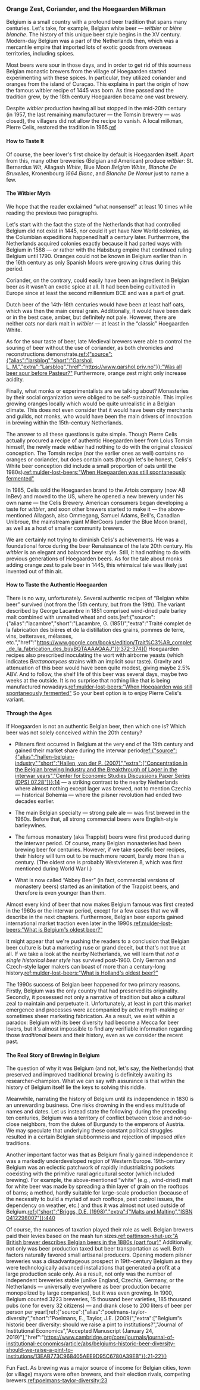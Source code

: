 ### Orange Zest, Coriander, and the Hoegaarden Milkman

Belgium is a small country with a profound beer tradition that spans many centuries. Let's take, for example, Belgian white beer — *witbier* or *bière blanche*. The history of this unique beer style begins in the XV century. Modern-day Belgium was a part of the Netherlands then, which was a mercantile empire that imported lots of exotic goods from overseas territories, including spices.

Most beers were sour in those days, and in order to get rid of this sourness Belgian monastic brewers from the village of Hoegaarden started experimenting with these spices. In particular, they utilized coriander and oranges from the island of Curaçao. This explains in part the origin of how the famous witbier recipe of 1445 was born. As time passed and the tradition grew, by the 18th century Hoegaarden became one vast brewery.

Despite *witbier* production having all but stopped in the mid-20th century (in 1957, the last remaining manufacturer — the Tomsin brewery — was closed), the villagers did not allow the recipe to vanish. A local milkman, Pierre Celis, restored the tradition in 1965.[ref](http://web.archive.org/web/20211110232136/https://hoegaarden.com/the-history/)

#### How to Taste It

Of course, the beer lover's first choice by default is Hoegaarden itself. Apart from this, many other breweries (Belgian and American) produce *witbier*: St. Bernardus *Wit*, Allagash *White*, Blue Moon *Belgian White*, *Blanche De Bruxelles*, Kronenbourg *1664 Blanc*, and *Blanche De Namur* just to name a few.

#### The Witbier Myth

We hope that the reader exclaimed “what nonsense!” at least 10 times while reading the previous two paragraphs.

Let's start with the fact the state of the Netherlands that had controlled Belgium did not exist in 1445, nor could it yet have New World colonies, as the Columbian expeditions happened half a century later. Furthermore, the Netherlands acquired colonies exactly because it had parted ways with Belgium in 1588 — or rather with the Habsburg empire that continued ruling Belgium until 1790. Oranges could not be known in Belgium earlier than in the 16th century as only Spanish Moors were growing citrus during this period.

Coriander, on the contrary, could easily have been an ingredient in Belgian beer as it wasn't an exotic spice at all. It had been being cultivated in Europe since at least the second millennium BCE and was a part of *gruit*. 

Dutch beer of the 14th-16th centuries would have been at least half oats, which was then the main cereal grain. Additionally, it would have been dark or in the best case, amber, but definitely not pale. However, there are neither oats nor dark malt in *witbier* — at least in the “classic” Hoegaarden White.

As for the sour taste of beer, late Medieval brewers were able to control the souring of beer without the use of coriander, as both chronicles and reconstructions demonstrate.[ref:{"source":{"alias":"larsblog","short":"Garshol, L. M.","extra":"Larsblog","href":"https://www.garshol.priv.no"}}:"Was all beer sour before Pasteur?"](https://www.garshol.priv.no/blog/306.html) Furthermore, orange zest might only increase acidity. 

Finally, what monks or experimentalists are we talking about? Monasteries by their social organization were obliged to be self-sustainable. This implies growing oranges locally which would be quite unrealistic in a Belgian climate. This does not even consider that it would have been city merchants and guilds, not monks, who would have been the main drivers of innovation in brewing within the 15th-century Netherlands.

The answer to all these questions is quite simple. Though Pierre Celis actually procured a recipe of authentic Hoegaarden beer from Loius Tomsin himself, the newly made *witbier* had nothing to do with the original *classical* conception. The Tomsin recipe (nor the earlier ones as well) contains no oranges or coriander, but does contain oats (though let's be honest, Celis's White beer conception did include a small proportion of oats until the 1980s).[ref:mulder-lost-beers:"When Hoegaarden was still spontaneously fermented"](https://lostbeers.com/when-hoegaarden-was-still-spontaneously-fermented/)

In 1985, Celis sold the Hoegaarden brand to the Artois company (now AB InBev) and moved to the US, where he opened a new brewery under his own name — the Celis Brewery. American consumers began developing a taste for *witbier*, and soon other brewers started to make it — the above-mentioned Allagash, also Ommegang, Samuel Adams, Bell's, Canadian Unibroue, the mainstream giant MillerCoors (under the Blue Moon brand), as well as a host of smaller community brewers.

We are certainly not trying to diminish Celis's achievements. He was a foundational force during the beer Renaissance of the late 20th century. His *witbier* is an elegant and balanced beer style. Still, it had nothing to do with previous generations of Hoegaarden beers. As for the tale about monks adding orange zest to pale beer in 1445, this whimsical tale was likely just invented out of thin air.

#### How to Taste the Authentic Hoegaarden

There is no way, unfortunately. Several authentic recipes of “Belgian white beer” survived (not from the 15th century, but from the 19th). The variant described by George Lacambre in 1851 comprised wind-dried pale barley malt combined with unmalted wheat and oats.[ref:{"source":{"alias":"lacambre","short":"Lacambre, G. (1851)","extra":"Traité complet de la fabrication des bières et de la distillation des grains, pommes de terre, vins, betteraves, mélasses, etc.","href":"https://www.google.com/books/edition/Trait%C3%A9_complet_de_la_fabrication_des_bi/yBQTAAAAQAAJ"}}:372-374]() Hoegaarden recipes also prescribed inoculating the wort with airborne yeasts (which indicates *Brettanomyces* strains with an implicit sour taste). Gravity and attenuation of this beer would have been quite modest, giving maybe 2.5% ABV. And to follow, the shelf life of this beer was several days, maybe two weeks at the outside. It is no surprise that nothing like that is being manufactured nowadays.[ref:mulder-lost-beers:"When Hoegaarden was still spontaneously fermented"](https://lostbeers.com/when-hoegaarden-was-still-spontaneously-fermented/) So your best option is to enjoy Pierre Celis's variant.

#### Through the Ages

If Hoegaarden is not an authentic Belgian beer, then which one is? Which beer was not solely conceived within the 20th century?

  * Pilsners first occurred in Belgium at the very end of the 19th century and gained their market share during the interwar period[ref:{"source":{"alias":"hallen-belgian-industry","short":"Hallen, van der P. (2007)","extra":["Concentration in the Belgian brewing Industry and the Breakthrough of Lager in the interwar years","Center for Economic Studies Discussions Paper Series (DPS) 07.28"]}}:14]() — a striking contrast to the nearby Netherlands where almost nothing except lager was brewed, not to mention Czechia — historical Bohemia — where the pilsner revolution had ended two decades earlier.

  * The main Belgian specialty — strong pale ale — was first brewed in the 1960s. Before that, all strong commercial beers were English-style barleywines.

  * The famous monastery (aka Trappist) beers were first produced during the interwar period. Of course, many Belgian monasteries had been brewing beer for centuries. However, if we take specific beer recipes, their history will turn out to be much more recent, barely more than a century. (The oldest one is probably Westvleteren 8, which was first mentioned during  World War I.)

  * What is now called “Abbey Beer” (in fact, commercial versions of monastery beers) started as an imitation of the Trappist beers, and therefore is even younger than them.

Almost every kind of beer that now makes Belgium famous was first created in the 1960s or the interwar period, except for a few cases that we will describe in the next chapters. Furthermore, Belgian beer exports gained international market traction even later in the 1990s.[ref:mulder-lost-beers:"What is Belgium”s oldest beer?"](https://lostbeers.com/what-is-belgiums-oldest-beer/)

It might appear that we're pushing the readers to a conclusion that Belgian beer culture is but a marketing ruse or grand deceit, but that's not true at all. If we take a look at the nearby Netherlands, we will learn that *not a single historical beer style* has survived post-1960. Only German and Czech-style lager makers can boast of more than a century-long history.[ref:mulder-lost-beers:"What is Holland's oldest beer?"](https://lostbeers.com/what-is-hollands-oldest-beer/)

The 1990s success of Belgian beer happened for two primary reasons. Firstly, Belgium was the only country that had preserved its originality. Secondly, it possessed not only a narrative of tradition but also a cultural zeal to maintain and perpetuate it. Unfortunately, at least in part this market emergence and processes were accompanied by active myth-making or sometimes sheer marketing fabrication. As a result, we exist within a paradox: Belgium with its beer diversity had become a Mecca for beer lovers, but it's almost impossible to find any verifiable information regarding those *traditional* beers and their history, even as we consider the recent past.

#### The Real Story of Brewing in Belgium

The question of why it was Belgium (and not, let's say, the Netherlands) that preserved and improved traditional brewing is definitely awaiting its researcher-champion. What we can say with assurance is that within the history of Belgium itself lie the keys to solving this riddle.

Meanwhile, narrating the history of Belgium until its independence in 1830 is an unrewarding business. One risks drowning in the endless multitude of names and dates. Let us instead state the following: during the preceding ten centuries, Belgium was a territory of conflict between close and not-so-close neighbors, from the dukes of Burgundy to the emperors of Austria. We may speculate that underlying these constant political struggles resulted in a certain Belgian stubbornness and rejection of imposed *alien* traditions.

Another important factor was that as Belgium finally gained independence it was a markedly underdeveloped region of Western Europe. 19th-century Belgium was an eclectic patchwork of rapidly industrializing pockets coexisting with the primitive rural agricultural sector (which included brewing). For example, the above-mentioned “white” (e.g., wind-dried) malt for white beer was made by spreading a thin layer of grain on the rooftops of barns; a method, hardly suitable for large-scale production (because of the necessity to build a myriad of such rooftops, pest control issues, the dependency on weather, etc.) and thus it was almost not used outside of Belgium.[ref:{"short":"Briggs, D.E. (1998)","extra":["Malts and Malting","ISBN 0412298007"]}:440](https://books.google.ru/books?id=s9tf70Wk3bYC)

Of course, the nuances of taxation played their role as well. Belgian brewers paid their levies based on the mash tun sizes.[ref:pattinson-shut-up:"A British brewer describes Belgian beers in the 1880s (part four)"](https://barclayperkins.blogspot.com/2020/01/a-british-brewer-describes-belgian_31.html) Additionally, not only was beer production taxed but beer transportation as well. Both factors naturally favored small artisanal producers. Opening modern pilsner breweries was a disadvantageous prospect in 19th-century Belgium as they were technologically advanced installations that generated a profit at a large production scale only. As a result, not only was the number of independent breweries stable (unlike England, Czechia, Germany, or the Netherlands — universally everywhere as beer production became monopolized by large companies), but it was even growing. In 1900, Belgium counted 3223 breweries, 15 thousand beer varieties, 185 thousand pubs (one for every 32 citizens) — and drank close to 200 liters of beer per person per year![ref:{"source":{"alias":"poelmans-taylor-diversity","short":"Poelmans, E., Taylor, J.E. (2009)","extra":\["Belgium”s historic beer diversity: should we raise a pint to institutions?","Journal of Institutional Economics","Accepted Manuscript (January 24, 2019)"\],"href":"https://www.cambridge.org/core/journals/journal-of-institutional-economics/article/abs/belgiums-historic-beer-diversity-should-we-raise-a-pint-to-institutions/13EAB773C968405AEE9D95C6780A39EB"}}:21-22]()

Fun Fact. As brewing was a major source of income for Belgian cities, town (or village) mayors were often brewers, and their election rivals, competing brewers.[ref:poelmans-taylor-diversity:23]()
